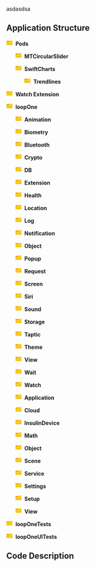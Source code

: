 
asdasdsa


## Application Structure ##
<img src="/script/image/folder.png" width=16>&nbsp;&nbsp;**Pods**

&nbsp;&nbsp;&nbsp;&nbsp;&nbsp;&nbsp;<img src="/script/image/folder.png" width=16>&nbsp;&nbsp;**MTCircularSlider**

&nbsp;&nbsp;&nbsp;&nbsp;&nbsp;&nbsp;<img src="/script/image/folder.png" width=16>&nbsp;&nbsp;**SwiftCharts**

&nbsp;&nbsp;&nbsp;&nbsp;&nbsp;&nbsp;&nbsp;&nbsp;&nbsp;&nbsp;&nbsp;&nbsp;<img src="/script/image/folder.png" width=16>&nbsp;&nbsp;**Trendlines**

<img src="/script/image/folder.png" width=16>&nbsp;&nbsp;**Watch Extension**

<img src="/script/image/folder.png" width=16>&nbsp;&nbsp;**loopOne**

&nbsp;&nbsp;&nbsp;&nbsp;&nbsp;&nbsp;<img src="/script/image/folder.png" width=16>&nbsp;&nbsp;**Animation**

&nbsp;&nbsp;&nbsp;&nbsp;&nbsp;&nbsp;<img src="/script/image/folder.png" width=16>&nbsp;&nbsp;**Biometry**

&nbsp;&nbsp;&nbsp;&nbsp;&nbsp;&nbsp;<img src="/script/image/folder.png" width=16>&nbsp;&nbsp;**Bluetooth**

&nbsp;&nbsp;&nbsp;&nbsp;&nbsp;&nbsp;<img src="/script/image/folder.png" width=16>&nbsp;&nbsp;**Crypto**

&nbsp;&nbsp;&nbsp;&nbsp;&nbsp;&nbsp;<img src="/script/image/folder.png" width=16>&nbsp;&nbsp;**DB**

&nbsp;&nbsp;&nbsp;&nbsp;&nbsp;&nbsp;<img src="/script/image/folder.png" width=16>&nbsp;&nbsp;**Extension**

&nbsp;&nbsp;&nbsp;&nbsp;&nbsp;&nbsp;<img src="/script/image/folder.png" width=16>&nbsp;&nbsp;**Health**

&nbsp;&nbsp;&nbsp;&nbsp;&nbsp;&nbsp;<img src="/script/image/folder.png" width=16>&nbsp;&nbsp;**Location**

&nbsp;&nbsp;&nbsp;&nbsp;&nbsp;&nbsp;<img src="/script/image/folder.png" width=16>&nbsp;&nbsp;**Log**

&nbsp;&nbsp;&nbsp;&nbsp;&nbsp;&nbsp;<img src="/script/image/folder.png" width=16>&nbsp;&nbsp;**Notification**

&nbsp;&nbsp;&nbsp;&nbsp;&nbsp;&nbsp;<img src="/script/image/folder.png" width=16>&nbsp;&nbsp;**Object**

&nbsp;&nbsp;&nbsp;&nbsp;&nbsp;&nbsp;<img src="/script/image/folder.png" width=16>&nbsp;&nbsp;**Popup**

&nbsp;&nbsp;&nbsp;&nbsp;&nbsp;&nbsp;<img src="/script/image/folder.png" width=16>&nbsp;&nbsp;**Request**

&nbsp;&nbsp;&nbsp;&nbsp;&nbsp;&nbsp;<img src="/script/image/folder.png" width=16>&nbsp;&nbsp;**Screen**

&nbsp;&nbsp;&nbsp;&nbsp;&nbsp;&nbsp;<img src="/script/image/folder.png" width=16>&nbsp;&nbsp;**Siri**

&nbsp;&nbsp;&nbsp;&nbsp;&nbsp;&nbsp;<img src="/script/image/folder.png" width=16>&nbsp;&nbsp;**Sound**

&nbsp;&nbsp;&nbsp;&nbsp;&nbsp;&nbsp;<img src="/script/image/folder.png" width=16>&nbsp;&nbsp;**Storage**

&nbsp;&nbsp;&nbsp;&nbsp;&nbsp;&nbsp;<img src="/script/image/folder.png" width=16>&nbsp;&nbsp;**Taptic**

&nbsp;&nbsp;&nbsp;&nbsp;&nbsp;&nbsp;<img src="/script/image/folder.png" width=16>&nbsp;&nbsp;**Theme**

&nbsp;&nbsp;&nbsp;&nbsp;&nbsp;&nbsp;<img src="/script/image/folder.png" width=16>&nbsp;&nbsp;**View**

&nbsp;&nbsp;&nbsp;&nbsp;&nbsp;&nbsp;<img src="/script/image/folder.png" width=16>&nbsp;&nbsp;**Wait**

&nbsp;&nbsp;&nbsp;&nbsp;&nbsp;&nbsp;<img src="/script/image/folder.png" width=16>&nbsp;&nbsp;**Watch**

&nbsp;&nbsp;&nbsp;&nbsp;&nbsp;&nbsp;<img src="/script/image/folder.png" width=16>&nbsp;&nbsp;**Application**

&nbsp;&nbsp;&nbsp;&nbsp;&nbsp;&nbsp;<img src="/script/image/folder.png" width=16>&nbsp;&nbsp;**Cloud**

&nbsp;&nbsp;&nbsp;&nbsp;&nbsp;&nbsp;<img src="/script/image/folder.png" width=16>&nbsp;&nbsp;**InsulinDevice**

&nbsp;&nbsp;&nbsp;&nbsp;&nbsp;&nbsp;<img src="/script/image/folder.png" width=16>&nbsp;&nbsp;**Math**

&nbsp;&nbsp;&nbsp;&nbsp;&nbsp;&nbsp;<img src="/script/image/folder.png" width=16>&nbsp;&nbsp;**Object**

&nbsp;&nbsp;&nbsp;&nbsp;&nbsp;&nbsp;<img src="/script/image/folder.png" width=16>&nbsp;&nbsp;**Scene**

&nbsp;&nbsp;&nbsp;&nbsp;&nbsp;&nbsp;<img src="/script/image/folder.png" width=16>&nbsp;&nbsp;**Service**

&nbsp;&nbsp;&nbsp;&nbsp;&nbsp;&nbsp;<img src="/script/image/folder.png" width=16>&nbsp;&nbsp;**Settings**

&nbsp;&nbsp;&nbsp;&nbsp;&nbsp;&nbsp;<img src="/script/image/folder.png" width=16>&nbsp;&nbsp;**Setup**

&nbsp;&nbsp;&nbsp;&nbsp;&nbsp;&nbsp;<img src="/script/image/folder.png" width=16>&nbsp;&nbsp;**View**

<img src="/script/image/folder.png" width=16>&nbsp;&nbsp;**loopOneTests**

<img src="/script/image/folder.png" width=16>&nbsp;&nbsp;**loopOneUITests**



## Code Description ##
